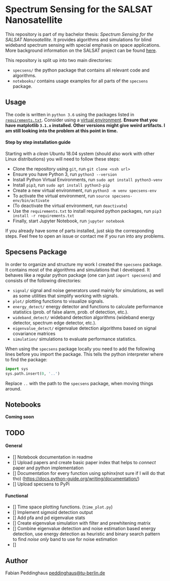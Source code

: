 # Spectrum Sensing for the SALSAT Nanosatellite

This repository is part of my bachelor thesis: *Spectrum Sensing for the SALSAT Nanosatellite*. It provides algorithms and simulations for blind wideband spectrum sensing with special emphasis on space applications. More background information on the SALSAT project can be found [here](https://www.raumfahrttechnik.tu-berlin.de/menue/forschung/aktuelle_projekte/salsat/parameter/en/).

This repository is split up into two main directories:
* `specsens/` the python package that contains all relevant code and algorithms.
* `notebooks/` contains usage examples for all parts of the `specsens` package.

## Usage

The code is written in `python 3.6` using the packages listed in [`requirements.txt`](./requirements.txt). Consider using a [virtual environment](https://docs.python.org/3/tutorial/venv.html). **Ensure that you have matplotlib `3.1.x` installed. Other versions might give weird artifacts. I am still looking into the problem at this point in time.**

#### Step by step installation guide
Starting with a *clean* Ubuntu 18.04 system (should also work with other Linux distributions) you will need to follow these steps:
- Clone the repository using `git`, run `git clone <ssh url>`
- Ensure you have Python 3, run `python3 --version`
- Install Python Virtual Environments, run `sudo apt install python3-venv`
- Install `pip3`, run `sudo apt install python3-pip`
- Create a new virtual environment, run `python3 -m venv specsens-env`
- To activate the virtual environment, run `source specsens-env/bin/activate`
- (To deactivate the virtual environment, run `deactivate`)
- Use the `requirements.txt` to install required python packages, run `pip3 install -r requirements.txt`
- Finally, start Jupyter Notebook, run `jupyter notebook`

If you already have some of parts installed, just skip the corresponding steps. Feel free to open an issue or contact me if you run into any problems.

## Specsens Package
In order to organize and structure my work I created the `specsens` package. It contains most of the algorithms and simulations that I developed. It behaves like a regular python package (one can just `import specsens`) and consists of the following directories:
* `signal/` signal and noise generators used mainly for simulations, as well as some utilities that simplify working with signals.
* `plot/` plotting functions to visualize signals.
* `energy_detect/` energy detector and functions to calculate performance statistics (prob. of false alarm, prob. of detection, etc.).
* `wideband_detect/` wideband detection algorithms (wideband energy detector, spectrum edge detector, etc.).
* `eigenvalue_detect/` eigenvalue detection algorithms based on signal covariance matrices
* `simulation/` simulations to evaluate performance statistics.

When using the `specsens` package locally you need to add the following lines before you import the package. This tells the python interpreter where to find the package:
```python
import sys
sys.path.insert(0, '..')
```
Replace `..` with the path to the `specsens` package, when moving things around.


## Notebooks
**Coming soon**

## TODO
#### General
- [] Notebook documentation in readme
- [] Upload papers and create basic paper index that helps to *connect* paper and python implementation
- [] Documentation for every function using sphinx(not sure if I will do that tho) (https://docs.python-guide.org/writing/documentation/)
- [] Upload specsens to PyPi


#### Functional
- [] Time space plotting functions. (`time_plot.py`)
- [] Implement sigmoid detection output
- [] Add pfa and pd eigenvalue stats
- [] Create eigenvalue simulation with filter and prewhitening matrix
- [] Combine eigenvalue detection and noise estimation based energy detection, use energy detection as heuristic and binary search pattern to find *noise only* band to use for noise estimation
- []

## Author
Fabian Peddinghaus <peddinghaus@tu-berlin.de>
